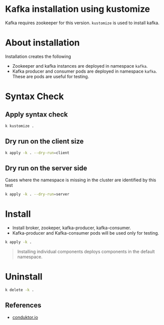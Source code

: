 # Kafka installation using kustomize

Kafka requires zookeeper for this version. `kustomize` is used to install kafka.

# About installation
Installation creates the following

- Zookeeper and kafka instances are deployed in namespace `kafka`.
- Kafka producer and consumer pods are deployed in namespace  `kafka`. These are pods are useful for testing.

# Syntax Check

## Apply syntax check 
```bash
k kustomize .
``` 

## Dry run on the client size
```bash 
k apply -k . --dry-run=client
```

## Dry run on the server side
Cases where the namespace is missing in the cluster are identified by this test
```bash
k apply -k . --dry-run=server
```

# Install
- Install broker, zookeper, kafka-producer, kafka-consumer.
- Kafka-producer and Kafka-consumer pods will be used only for testing. 
```bash
k apply -k . 
```

> Installing individual components deploys components in the default namespace.

# Uninstall
```bash
k delete -k .
```

## References

- [conduktor.io](https://www.conduktor.io/kafka/what-is-apache-kafka/)